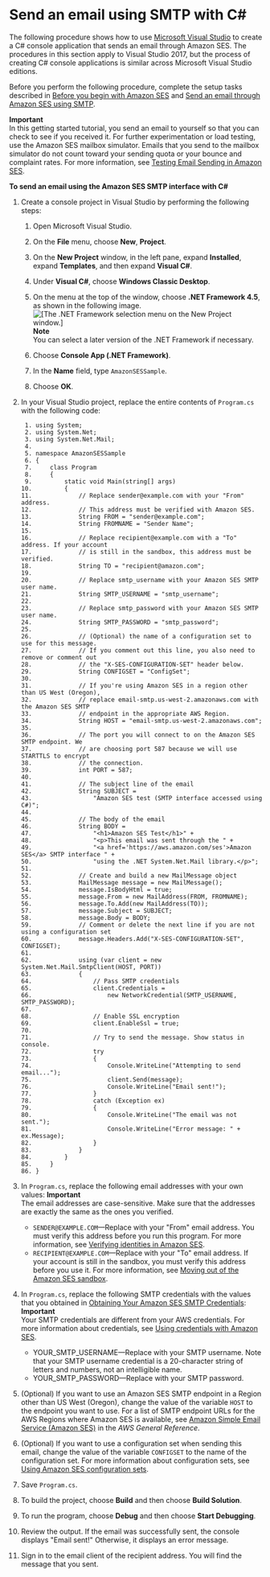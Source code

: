 # Send an email using SMTP with C\#<a name="send-using-smtp-net"></a>

The following procedure shows how to use [Microsoft Visual Studio](https://www.visualstudio.com/) to create a C\# console application that sends an email through Amazon SES\. The procedures in this section apply to Visual Studio 2017, but the process of creating C\# console applications is similar across Microsoft Visual Studio editions\.

Before you perform the following procedure, complete the setup tasks described in [Before you begin with Amazon SES](send-email-getting-started-prerequisites.md) and [Send an email through Amazon SES using SMTP](send-an-email-using-smtp.md)\.

**Important**  
In this getting started tutorial, you send an email to yourself so that you can check to see if you received it\. For further experimentation or load testing, use the Amazon SES mailbox simulator\. Emails that you send to the mailbox simulator do not count toward your sending quota or your bounce and complaint rates\. For more information, see [Testing Email Sending in Amazon SES](send-email-simulator.md)\.

**To send an email using the Amazon SES SMTP interface with C\#**

1. Create a console project in Visual Studio by performing the following steps:

   1. Open Microsoft Visual Studio\.

   1. On the **File** menu, choose **New**, **Project**\.

   1. On the **New Project** window, in the left pane, expand **Installed**, expand **Templates**, and then expand **Visual C\#**\.

   1. Under **Visual C\#**, choose **Windows Classic Desktop**\.

   1. On the menu at the top of the window, choose **\.NET Framework 4\.5**, as shown in the following image\.  
![\[The .NET Framework selection menu on the New Project window.\]](http://docs.aws.amazon.com/ses/latest/DeveloperGuide/images/getting_started_dotnet_smtp_new_project.png)
**Note**  
You can select a later version of the \.NET Framework if necessary\.

   1. Choose **Console App \(\.NET Framework\)**\.

   1. In the **Name** field, type `AmazonSESSample`\.

   1. Choose **OK**\.

1. In your Visual Studio project, replace the entire contents of `Program.cs` with the following code:

   ```
    1. using System;
    2. using System.Net;
    3. using System.Net.Mail;
    4. 
    5. namespace AmazonSESSample
    6. {
    7.     class Program
    8.     {
    9.         static void Main(string[] args)
   10.         {
   11.             // Replace sender@example.com with your "From" address. 
   12.             // This address must be verified with Amazon SES.
   13.             String FROM = "sender@example.com";
   14.             String FROMNAME = "Sender Name";
   15. 
   16.             // Replace recipient@example.com with a "To" address. If your account 
   17.             // is still in the sandbox, this address must be verified.
   18.             String TO = "recipient@amazon.com";
   19. 
   20.             // Replace smtp_username with your Amazon SES SMTP user name.
   21.             String SMTP_USERNAME = "smtp_username";
   22. 
   23.             // Replace smtp_password with your Amazon SES SMTP user name.
   24.             String SMTP_PASSWORD = "smtp_password";
   25. 
   26.             // (Optional) the name of a configuration set to use for this message.
   27.             // If you comment out this line, you also need to remove or comment out
   28.             // the "X-SES-CONFIGURATION-SET" header below.
   29.             String CONFIGSET = "ConfigSet";
   30. 
   31.             // If you're using Amazon SES in a region other than US West (Oregon), 
   32.             // replace email-smtp.us-west-2.amazonaws.com with the Amazon SES SMTP  
   33.             // endpoint in the appropriate AWS Region.
   34.             String HOST = "email-smtp.us-west-2.amazonaws.com";
   35. 
   36.             // The port you will connect to on the Amazon SES SMTP endpoint. We
   37.             // are choosing port 587 because we will use STARTTLS to encrypt
   38.             // the connection.
   39.             int PORT = 587;
   40. 
   41.             // The subject line of the email
   42.             String SUBJECT =
   43.                 "Amazon SES test (SMTP interface accessed using C#)";
   44. 
   45.             // The body of the email
   46.             String BODY =
   47.                 "<h1>Amazon SES Test</h1>" +
   48.                 "<p>This email was sent through the " +
   49.                 "<a href='https://aws.amazon.com/ses'>Amazon SES</a> SMTP interface " +
   50.                 "using the .NET System.Net.Mail library.</p>";
   51. 
   52.             // Create and build a new MailMessage object
   53.             MailMessage message = new MailMessage();
   54.             message.IsBodyHtml = true;
   55.             message.From = new MailAddress(FROM, FROMNAME);
   56.             message.To.Add(new MailAddress(TO));
   57.             message.Subject = SUBJECT;
   58.             message.Body = BODY;
   59.             // Comment or delete the next line if you are not using a configuration set
   60.             message.Headers.Add("X-SES-CONFIGURATION-SET", CONFIGSET);
   61. 
   62.             using (var client = new System.Net.Mail.SmtpClient(HOST, PORT))
   63.             {
   64.                 // Pass SMTP credentials
   65.                 client.Credentials =
   66.                     new NetworkCredential(SMTP_USERNAME, SMTP_PASSWORD);
   67. 
   68.                 // Enable SSL encryption
   69.                 client.EnableSsl = true;
   70. 
   71.                 // Try to send the message. Show status in console.
   72.                 try
   73.                 {
   74.                     Console.WriteLine("Attempting to send email...");
   75.                     client.Send(message);
   76.                     Console.WriteLine("Email sent!");
   77.                 }
   78.                 catch (Exception ex)
   79.                 {
   80.                     Console.WriteLine("The email was not sent.");
   81.                     Console.WriteLine("Error message: " + ex.Message);
   82.                 }
   83.             }
   84.         }
   85.     }
   86. }
   ```

1. In `Program.cs`, replace the following email addresses with your own values:
**Important**  
The email addresses are case\-sensitive\. Make sure that the addresses are exactly the same as the ones you verified\.
   + `SENDER@EXAMPLE.COM`—Replace with your "From" email address\. You must verify this address before you run this program\. For more information, see [Verifying identities in Amazon SES](verify-addresses-and-domains.md)\.
   + `RECIPIENT@EXAMPLE.COM`—Replace with your "To" email address\. If your account is still in the sandbox, you must verify this address before you use it\. For more information, see [Moving out of the Amazon SES sandbox](request-production-access.md)\.

1. In `Program.cs`, replace the following SMTP credentials with the values that you obtained in [Obtaining Your Amazon SES SMTP Credentials](smtp-credentials.md):
**Important**  
Your SMTP credentials are different from your AWS credentials\. For more information about credentials, see [Using credentials with Amazon SES](using-credentials.md)\.
   + YOUR\_SMTP\_USERNAME—Replace with your SMTP username\. Note that your SMTP username credential is a 20\-character string of letters and numbers, not an intelligible name\.
   + YOUR\_SMTP\_PASSWORD—Replace with your SMTP password\.

1. \(Optional\) If you want to use an Amazon SES SMTP endpoint in a Region other than US West \(Oregon\), change the value of the variable `HOST` to the endpoint you want to use\. For a list of SMTP endpoint URLs for the AWS Regions where Amazon SES is available, see [Amazon Simple Email Service \(Amazon SES\)](https://docs.aws.amazon.com/general/latest/gr/rande.html#ses_region) in the *AWS General Reference*\.

1. \(Optional\) If you want to use a configuration set when sending this email, change the value of the variable `CONFIGSET` to the name of the configuration set\. For more information about configuration sets, see [Using Amazon SES configuration sets](using-configuration-sets.md)\.

1. Save `Program.cs`\.

1. To build the project, choose **Build** and then choose **Build Solution**\.

1. To run the program, choose **Debug** and then choose **Start Debugging**\.

1. Review the output\. If the email was successfully sent, the console displays "Email sent\!" Otherwise, it displays an error message\.

1. Sign in to the email client of the recipient address\. You will find the message that you sent\.